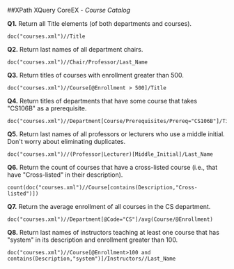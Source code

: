 ##XPath XQuery CoreEX - _Course Catalog_
  
**Q1.** Return all Title elements (of both departments and courses).    
```SQL:     
doc("courses.xml")//Title
```

**Q2.** Return last names of all department chairs. 
```SQL:  
doc("courses.xml")//Chair/Professor/Last_Name
```

**Q3.** Return titles of courses with enrollment greater than 500. 
```SQL:
doc("courses.xml")//Course[@Enrollment > 500]/Title
```

**Q4.** Return titles of departments that have some course that takes "CS106B" as a prerequisite. 
```SQL:
doc("courses.xml")//Department[Course/Prerequisites/Prereq="CS106B"]/Title
```

**Q5.** Return last names of all professors or lecturers who use a middle initial. Don't worry about eliminating duplicates. 
```SQL:
doc("courses.xml")//(Professor|Lecturer)[Middle_Initial]/Last_Name
```

**Q6.** Return the count of courses that have a cross-listed course (i.e., that have "Cross-listed" in their description). 
```SQL:
count(doc("courses.xml")//Course[contains(Description,"Cross-listed")])
```

**Q7.** Return the average enrollment of all courses in the CS department. 
```SQL:
doc("courses.xml")//Department[@Code="CS"]/avg(Course/@Enrollment)
```

**Q8.** Return last names of instructors teaching at least one course that has "system" in its description and enrollment greater than 100. 
```SQL:
doc("courses.xml")//Course[@Enrollment>100 and contains(Description,"system")]/Instructors//Last_Name
```